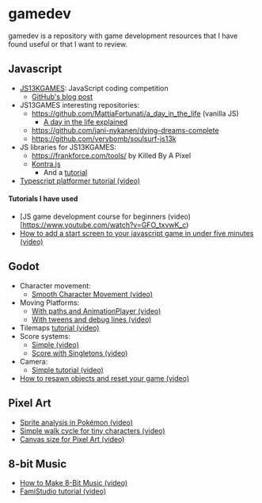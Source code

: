 # gamedev

gamedev is a repository with game development resources that I have found useful or that I want to review.

## Javascript

- [JS13KGAMES](https://js13kgames.com/): JavaScript coding competition
    - [GitHub's blog post](https://github.blog/2018-08-09-create-a-13kb-javascript-game-in-30-days-with-js13kgames/)
- JS13GAMES interesting repositories:
    - https://github.com/MattiaFortunati/a_day_in_the_life (vanilla JS)
        - [A day in the life explained](https://www.mattiafortunati.com/a-day-in-the-life-and-js13kgames-2017/)
    - https://github.com/jani-nykanen/dying-dreams-complete
    - https://github.com/verybomb/soulsurf-js13k
- JS libraries for JS13KGAMES:
    - https://frankforce.com/tools/ by Killed By A Pixel
    - [Kontra.js](https://straker.github.io/kontra/)
        - And a [tutorial](https://medium.com/web-maker/making-asteroids-with-kontra-js-and-web-maker-95559d39b45f)
- [Typescript platformer tutorial (video)](https://www.youtube.com/watch?v=9eQ6GgoliHk)

#### Tutorials I have used

- [JS game development course for beginners (video)[https://www.youtube.com/watch?v=GFO_txvwK_c)
- [How to add a start screen to your javascript game in under five minutes (video)](https://www.youtube.com/watch?v=FwLMz7jMRac)

## Godot

- Character movement:
    - [Smooth Character Movement (video)](https://www.youtube.com/watch?v=ZsP7JDrRTJY)
- Moving Platforms:
    - [With paths and AnimationPlayer (video)](https://www.youtube.com/watch?v=2ykdYUA40Ds&t=342s)
    - [With tweens and debug lines (video)](https://www.youtube.com/watch?v=lyGS5Yo8bQI)
- Tilemaps [tutorial (video)](https://www.youtube.com/watch?v=d5IyWAyk3T8)
- Score systems:
    - [Simple (video)](https://www.youtube.com/watch?v=xs8K0E9Qogk)
    - [Score with Singletons (video)](https://www.youtube.com/watch?v=goxQInchDv8)
- Camera:
    - [Simple tutorial (video)](https://www.youtube.com/watch?v=0YbkqbrFBXU)
- [How to resawn objects and reset your game (video)](https://www.youtube.com/watch?v=rZRVb5rkALM)

## Pixel Art

- [Sprite analysis in Pokémon (video)](https://www.youtube.com/watch?v=gwF0L55kIgg)
- [Simple walk cycle for tiny characters (video)](https://www.youtube.com/watch?v=mnnLVZeKd2E)
- [Canvas size for Pixel Art (video)](https://www.youtube.com/watch?v=Z8earctNBxg)

## 8-bit Music

- [How to Make 8-Bit Music (video)](https://www.youtube.com/watch?v=w4_qcrM0qIM)
- [FamiStudio tutorial (video)](https://www.youtube.com/watch?v=46jjM9c36ZE)
